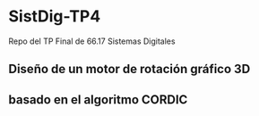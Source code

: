 # SistDig-TP4
Repo del TP Final de 66.17 Sistemas Digitales

## Diseño de un motor de rotación gráfico 3D
## basado en el algoritmo CORDIC
